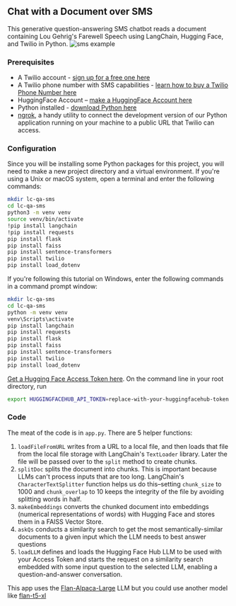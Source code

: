 ## Chat with a Document over SMS
This generative question-answering SMS chatbot reads a document containing Lou Gehrig's Farewell Speech using LangChain, Hugging Face, and Twilio in Python.
![sms example](https://github.com/elizabethsiegle/qanda-langchain-sms-lougehrig/assets/8932430/8972af5a-2576-4509-953d-0fd7c328fa4e)

### Prerequisites
- A Twilio account - [sign up for a free one here](https://www.twilio.com/try-twilio)
- A Twilio phone number with SMS capabilities - [learn how to buy a Twilio Phone Number here](https://support.twilio.com/hc/en-us/articles/223135247-How-to-Search-for-and-Buy-a-Twilio-Phone-Number-from-Console)
- HuggingFace Account – [make a HuggingFace Account here](https://huggingface.co/join)
- Python installed - [download Python here](https://www.python.org/downloads/)
- [ngrok](https://ngrok.com/download), a handy utility to connect the development version of our Python application running on your machine to a public URL that Twilio can access.

### Configuration
Since you will be installing some Python packages for this project, you will need to make a new project directory and a virtual environment.
If you're using a Unix or macOS system, open a terminal and enter the following commands:
```bash
mkdir lc-qa-sms 
cd lc-qa-sms 
python3 -m venv venv 
source venv/bin/activate 
!pip install langchain
!pip install requests
pip install flask
pip install faiss
pip install sentence-transformers
pip install twilio
pip install load_dotenv
```
If you're following this tutorial on Windows, enter the following commands in a command prompt window:
```bash
mkdir lc-qa-sms  
cd lc-qa-sms 
python -m venv venv 
venv\Scripts\activate 
pip install langchain
pip install requests
pip install flask
pip install faiss
pip install sentence-transformers
pip install twilio
pip install load_dotenv
```
[Get a Hugging Face Access Token here](https://huggingface.co/settings/tokens). On the command line in your root directory, run
```bash
export HUGGINGFACEHUB_API_TOKEN=replace-with-your-huggingfacehub-token
```

### Code
The meat of the code is in `app.py`. 
There are 5 helper functions:
1. `loadFileFromURL` writes from a URL to a local file, and then loads that file from the local file storage with LangChain's `TextLoader` library. Later the file will be passed over to the `split` method to create chunks.
2. `splitDoc` splits the document into chunks. This is important because LLMs can't process inputs that are too long. LangChain's `CharacterTextSplitter` function helps us do this–setting `chunk_size` to 1000 and `chunk_overlap` to 10 keeps the integrity of the file by avoiding splitting words in half.
3. `makeEmbeddings` converts the chunked document into embeddings (numerical representations of words) with Hugging Face and stores them in a FAISS Vector Store.
4. `askQs` conducts a similarity search to get the most semantically-similar documents to a given input which the LLM needs to best answer questions 
5. `loadLLM` defines and loads the Hugging Face Hub LLM to be used with your Access Token and starts the request on a similarity search embedded with some input question to the selected LLM, enabling a question-and-answer conversation.

This app uses the [Flan-Alpaca-Large](https://huggingface.co/declare-lab/flan-alpaca-large) LLM but you could use another model like [flan-t5-xl](https://huggingface.co/google/flan-t5-xl)


